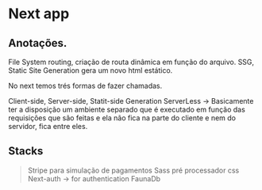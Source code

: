 # Next app

## Anotações.

File System routing, criação de routa dinâmica em função do arquivo.
SSG, Static Site Generation gera um novo html estático. 

No next temos trés formas de fazer chamadas.

Client-side,
Server-side,
Statit-side Generation
ServerLess -> Basicamente ter a disposição um ambiente separado que é executado em função das
requisições que são feitas e ela não fica na parte do cliente e nem do servidor, fica entre eles.

## Stacks

> Stripe para simulação de pagamentos
> Sass pré processador css
> Next-auth -> for authentication
> FaunaDb